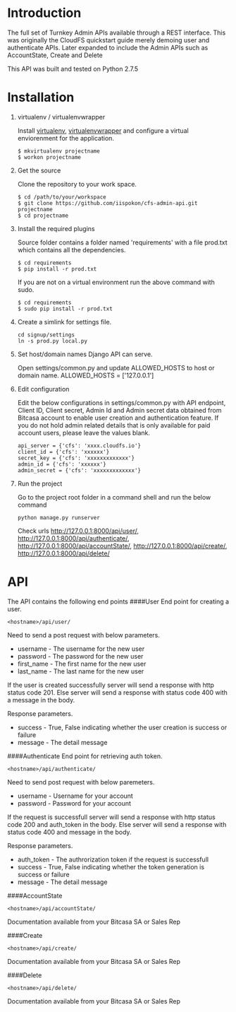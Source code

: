 # Introduction
The full set of Turnkey Admin APIs available through a REST interface. This was originally the CloudFS quickstart guide merely demoing user and authenticate APIs. Later expanded to include the Admin APIs such as AccountState, Create and Delete

This API was built and tested on Python 2.7.5

# Installation
1. virtualenv / virtualenvwrapper

    Install [virtualenv], [virtualenvwrapper] and configure a virtual enviorenment for the application.

    ```
    $ mkvirtualenv projectname
    $ workon projectname
    ```

2. Get the source

    Clone the repository to your work space.

    ```
    $ cd /path/to/your/workspace
    $ git clone https://github.com/iispokon/cfs-admin-api.git projectname
    $ cd projectname
    ```

3. Install the required plugins

    Source folder contains a folder named 'requirements' with a file prod.txt which contains all the dependencies.

    ```
    $ cd requirements
    $ pip install -r prod.txt
    ```

    If you are not on a virtual environment run the above command with sudo.

    ```
    $ cd requirements
    $ sudo pip install -r prod.txt
    ```
    

4. Create a simlink for settings file.

    ```
    cd signup/settings
    ln -s prod.py local.py
    ```

5. Set host/domain names Django API can serve.

    Open settings/common.py and update ALLOWED_HOSTS to host or domain name.
    ALLOWED_HOSTS = ['127.0.0.1']


6. Edit configuration

    Edit the below configurations in settings/common.py with API endpoint, Client ID, Client secret, Admin Id and Admin secret data obtained from Bitcasa account to enable user creation and authentication feature. If you do not hold admin related details that is only available for paid account users, please leave the values blank.

    ```
    api_server = {'cfs': 'xxxx.cloudfs.io'}
    client_id = {'cfs': 'xxxxxx'}
    secret_key = {'cfs': 'xxxxxxxxxxxxx'}
    admin_id = {'cfs': 'xxxxxx'}
    admin_secret = {'cfs': 'xxxxxxxxxxxxx'}
    ```

7. Run the project

    Go to the project root folder in a command shell and run the below command

    ```
    python manage.py runserver
    ```

    Check urls http://127.0.0.1:8000/api/user/, 
    http://127.0.0.1:8000/api/authenticate/, 
    http://127.0.0.1:8000/api/accountState/, 
    http://127.0.0.1:8000/api/create/, 
    http://127.0.0.1:8000/api/delete/


# API
The API contains the following end points
####User
End point for creating a user.

```
<hostname>/api/user/
```

Need to send a post request with below parameters.
* username	- The username for the new user
* password	- The password for the new user
* first_name	- The first name for the new user
* last_name	- The last name for the new user

If the user is created successfully server will send a response with http status code 201. Else server will send a response with status code 400 with a message in the body.

Response parameters.
* success - True, False indicating whether the user creation is success or failure
* message - The detail message

####Authenticate
End point for retrieving auth token.
```
<hostname>/api/authenticate/
```

Need to send post request with below paremeters.
* username	- Username for your account
* password	- Password for your account

If the request is successfull server will send a response with http status code 200 and auth_token in the body. Else server will send a response with status code 400 and message in the body.

Response parameters.
* auth_token - The authrorization token if the request is successfull
* success - True, False indicating whether the token generation is success or failure
* message - The detail message


####AccountState
```
<hostname>/api/accountState/
```
Documentation available from your Bitcasa SA or Sales Rep

####Create
```
<hostname>/api/create/
```
Documentation available from your Bitcasa SA or Sales Rep

####Delete
```
<hostname>/api/delete/
```
Documentation available from your Bitcasa SA or Sales Rep


[virtualenv]:http://virtualenv.readthedocs.org/en/latest/virtualenv.html
[virtualenvwrapper]:http://virtualenvwrapper.readthedocs.org/en/latest/install.html
